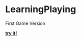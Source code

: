 # LearningPlaying
   First Game Version
   
  
  [**try it!**](https://gabrielcerri.github.io/LearningPlaying/) 
  

